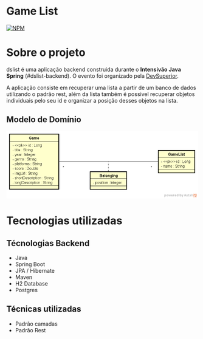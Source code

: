 # Game List
[![NPM](https://img.shields.io/npm/l/react)](https://github.com/Victorfarias336/dslist/blob/main/LICENSE)

# Sobre o projeto

dslist é uma aplicação backend construida durante o **Intensivão Java Spring** (#dslist-backend). O evento foi organizado pela [DevSuperior](https://devsuperior.com "Site da DevSuperior"). 

A aplicação consiste em recuperar uma lista a partir de um banco de dados utilizando o padrão rest, além da lista também é possivel recuperar objetos individuais pelo seu id e organizar a posição desses objetos na lista.

## Modelo de Domínio

![Modelo Conceitual](https://github.com/Victorfarias336/dslist/blob/main/assets/dslist-model.png)

# Tecnologias utilizadas

## Técnologias Backend

- Java
- Spring Boot
- JPA / Hibernate
- Maven
- H2 Database
- Postgres

## Técnicas utilizadas

- Padrão camadas
- Padrão Rest
